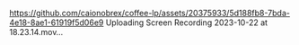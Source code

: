 
https://github.com/caionobrex/coffee-lp/assets/20375933/5d188fb8-7bda-4e18-8ae1-61919f5d06e9
Uploading Screen Recording 2023-10-22 at 18.23.14.mov…

